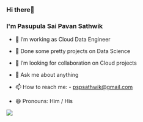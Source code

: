 ### Hi there👋

### I'm Pasupula Sai Pavan Sathwik

- 🔭 I’m working as Cloud Data Engineer

- 🌱 Done some pretty projects on Data Science

- 👯 I’m looking for collaboration on Cloud projects

- 💬 Ask me about anything

- 📫 How to reach me: - pspsathwik@gmail.com

- 😄 Pronouns: Him / His

![](https://komarev.com/ghpvc/?username=pspsathwik)


